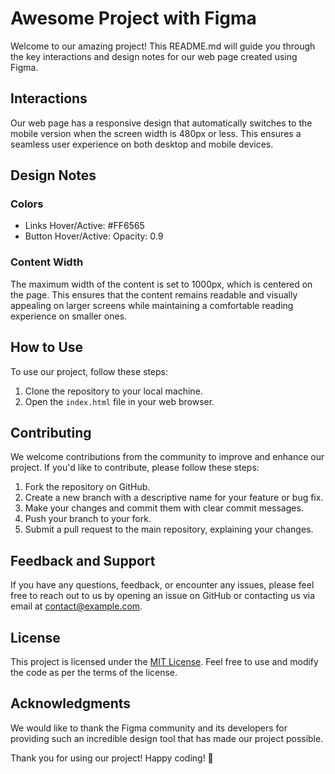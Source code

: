 # Awesome Project with Figma

Welcome to our amazing project! This README.md will guide you through the key interactions and design notes for our web page created using Figma.

## Interactions

Our web page has a responsive design that automatically switches to the mobile version when the screen width is 480px or less. This ensures a seamless user experience on both desktop and mobile devices.

## Design Notes

### Colors

- Links Hover/Active: #FF6565
- Button Hover/Active: Opacity: 0.9

### Content Width

The maximum width of the content is set to 1000px, which is centered on the page. This ensures that the content remains readable and visually appealing on larger screens while maintaining a comfortable reading experience on smaller ones.

## How to Use

To use our project, follow these steps:

1. Clone the repository to your local machine.
2. Open the `index.html` file in your web browser.

## Contributing

We welcome contributions from the community to improve and enhance our project. If you'd like to contribute, please follow these steps:

1. Fork the repository on GitHub.
2. Create a new branch with a descriptive name for your feature or bug fix.
3. Make your changes and commit them with clear commit messages.
4. Push your branch to your fork.
5. Submit a pull request to the main repository, explaining your changes.

## Feedback and Support

If you have any questions, feedback, or encounter any issues, please feel free to reach out to us by opening an issue on GitHub or contacting us via email at [contact@example.com](mailto:contact@example.com).

## License

This project is licensed under the [MIT License](LICENSE). Feel free to use and modify the code as per the terms of the license.

## Acknowledgments

We would like to thank the Figma community and its developers for providing such an incredible design tool that has made our project possible.

Thank you for using our project! Happy coding! 🚀